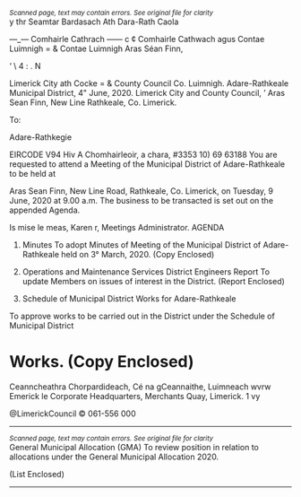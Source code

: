*<small>Scanned page, text may contain errors. See original file for clarity</small>*  
y thr Seamtar Bardasach Ath Dara-Rath Caola

—_— Comhairle Cathrach —— c
¢ Comhairle Cathwach agus Contae Luimnigh
= & Contae Luimnigh Aras Séan Finn,

‘ \ 4 : . N

Limerick City ath Cocke
= & County Council Co. Luimnigh.
Adare-Rathkeale Municipal District,
4" June, 2020. Limerick City and County Council,
’ Aras Sean Finn,
New Line
Rathkeale,
Co. Limerick.

To:

Adare-Rathkegie

EIRCODE V94 Hiv
A Chomhairleoir, a chara, #3353 10) 69 63188
You are requested to attend a Meeting of the Municipal District of Adare-Rathkeale to be held at

Aras Sean Finn, New Line Road, Rathkeale, Co. Limerick, on Tuesday, 9 June, 2020 at 9.00 a.m.
The business to be transacted is set out on the appended Agenda.

Is mise le meas,
Karen r,
Meetings Administrator.
AGENDA
1. Minutes
To adopt Minutes of Meeting of the Municipal District of Adare-Rathkeale held on 3°
March, 2020.
(Copy Enclosed)
2. Operations and Maintenance Services
District Engineers Report
To update Members on issues of interest in the District.
(Report Enclosed)

3. Schedule of Municipal District Works for Adare-Rathkeale

To approve works to be carried out in the District under the Schedule of Municipal District

Works.
(Copy Enclosed)
=
Ceanncheathra Chorpardideach, Cé na gCeannaithe, Luimneach wvrw Emerick le
Corporate Headquarters, Merchants Quay, Limerick. 1 vy

@LimerickCouncil
© 061-556 000

---
*<small>Scanned page, text may contain errors. See original file for clarity</small>*  
General Municipal Allocation (GMA)
To review position in relation to allocations under the General Municipal Allocation 2020.

(List Enclosed)

---
